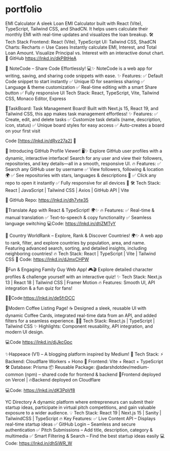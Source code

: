 # portfolio 

EMI Calculator 
A sleek Loan EMI Calculator built with React (Vite), TypeScript, Tailwind CSS, and ShadCN. It helps users calculate their monthly EMI with real-time updates and visualizes the loan breakup.
🛠 Tech Stack
Frontend: React (Vite), TypeScript
UI: Tailwind CSS, ShadCN
Charts: Recharts
🔥 Use Cases
Instantly calculate EMI, Interest, and Total Loan Amount.
Visualize Principal vs. Interest with an interactive donut chart.
🔗 GitHub
https://lnkd.in/dkP8tHeA


🚀 NoteCode – Share Code Effortlessly! 💻✨
NoteCode is a web app for writing, saving, and sharing code snippets with ease.
✨ Features:
✅ Default Code snippet to start instantly
✅ Unique ID for seamless sharing
✅ Language & theme customization
✅ Real-time editing with a smart Share button
✅ Fully responsive UI
Tech Stack: React, TypeScript, Vite, Tailwind CSS, Monaco Editor, Express

🚀TaskBoard: Task Management Board!
Built with Next.js 15, React 19, and Tailwind CSS, this app makes task management effortless!
✨ Features:
✅ Create, edit, and delete tasks
✅ Customize task details (name, description, icon, status)
✅ Unique board styles for easy access
✅ Auto-creates a board on your first visit
 
Code [https://lnkd.in/dRvz27a2] 🔗


🚀 Introducing GitHub Profile Viewer! 🖥️✨
Explore GitHub user profiles with a dynamic, interactive interface! Search for any user and view their followers, repositories, and key details—all in a smooth, responsive UI.
🔥 Features:
✅ Search any GitHub user by username
✅ View followers, following & location 🌍
✅ See repositories with stars, languages & descriptions 📂
✅ Click any repo to open it instantly
✅ Fully responsive for all devices 📱
🛠 Tech Stack: React | JavaScript | Tailwind CSS | Axios | GitHub API | Vite
 
🔗 GitHub Repo: https://lnkd.in/dh7vte35


🚀Translate App with React & TypeScript! 🌍✨
🔥 Features:
✅ Real-time & manual translation
✅ Text-to-speech & copy functionality
✅ Seamless language switching
 💻Code: https://lnkd.in/dtjZMTyY


🚀 Country WorldRank – Explore, Rank & Discover Countries! 🌍✨
A web app to rank, filter, and explore countries by population, area, and name. Featuring advanced search, sorting, and detailed insights, including neighboring countries!
🔥 Tech Stack: React | TypeScript | Vite | Tailwind CSS
🔗 Code: https://lnkd.in/dJmxCHPW

 🚀Fun & Engaging Family Guy Web App! 🎮🎬
Explore detailed character profiles & challenge yourself with an interactive quiz!
✨ Tech Stack: Next.js 13 | React 18 | Tailwind CSS | Framer Motion
🔥 Features: Smooth UI, API integration & a fun quiz for fans!

🧑‍💻Code:https://lnkd.in/de5frDCC

🚀Modern Coffee Listing Page! ☕
Designed a sleek, reusable UI with dynamic Coffee Cards, integrated real-time data from an API, and added filters for a seamless experience.
🧑‍💻 Tech Stack: React.js | TypeScript | Tailwind CSS
✨ Highlights: Component reusability, API integration, and modern UI design.

💻Code https://lnkd.in/djJkcGpc

✨Happeace (V1) – A blogging platform inspired by Medium!
🔹 Tech Stack:
⚡ Backend: Cloudflare Workers + Hono 
🎨 Frontend: Vite + React + TypeScript
🛠 Database: Prisma
📦 Reusable Package: @adarshdotdev/medium-common (npm) – shared code for frontend & backend
🚀Frontend deployed on Vercel | 🔥Backend deployed on Cloudflare

💻Code: https://lnkd.in/dK3PpVf8

YC Directory
A dynamic platform where entrepreneurs can submit their startup ideas, participate in virtual pitch competitions, and gain valuable exposure to a wider audience.
💡 Tech Stack: React 19 | Next.js 15 | Sanity | TailwindCSS | TypeScript
🔥 Key Features:
✅ Live Content API – Displays real-time startup ideas
✅ GitHub Login – Seamless and secure authentication
✅ Pitch Submissions – Add title, description, category & multimedia
✅ Smart Filtering & Search – Find the best startup ideas easily
💻Code: https://lnkd.in/dhSiWR_W




